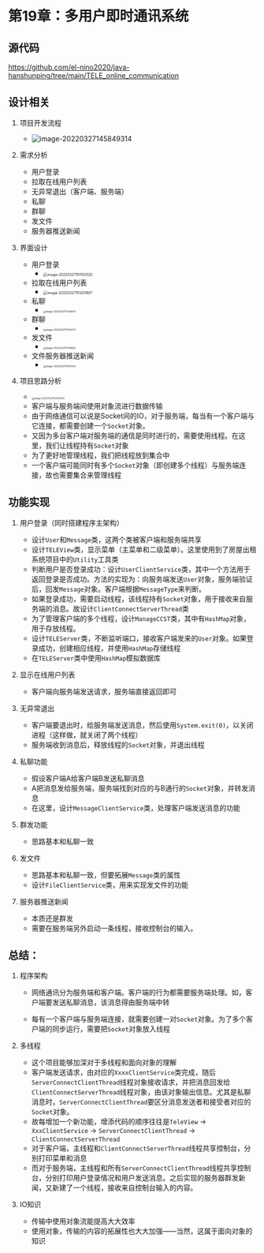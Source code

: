 # 第19章：多用户即时通讯系统



## 源代码

https://github.com/el-nino2020/java-hanshunping/tree/main/TELE_online_communication



## 设计相关

1. 项目开发流程
	- ![image-20220327145849314](https://cdn.jsdelivr.net/gh/el-nino2020/ImageBed/202203271458905.png)



2. 需求分析
	- 用户登录
	- 拉取在线用户列表
	- 无异常退出（客户端、服务端）
	- 私聊
	- 群聊
	- 发文件
	- 服务器推送新闻



3. 界面设计
	- 用户登录
		- <img src="https://cdn.jsdelivr.net/gh/el-nino2020/ImageBed/202203271511635.png" alt="image-20220327151103520" style="zoom: 50%;" />
	- 拉取在线用户列表
		- <img src="https://cdn.jsdelivr.net/gh/el-nino2020/ImageBed/202203291803857.png" alt="image-20220327151201907" style="zoom: 50%;" />
	- 私聊
		- <img src="https://cdn.jsdelivr.net/gh/el-nino2020/ImageBed/202203291803242.png" alt="image-20220327151246103" style="zoom:33%;" />
	- 群聊
		- <img src="https://cdn.jsdelivr.net/gh/el-nino2020/ImageBed/202203271513827.png" alt="image-20220327151314373" style="zoom:33%;" />
	- 发文件
		- <img src="https://cdn.jsdelivr.net/gh/el-nino2020/ImageBed/202203291803277.png" alt="image-20220327151414687" style="zoom:33%;" />
	- 文件服务器推送新闻
		- <img src="https://cdn.jsdelivr.net/gh/el-nino2020/ImageBed/202203291804509.png" alt="image-20220327151501079" style="zoom:33%;" />



4. 项目思路分析
	- <img src="https://cdn.jsdelivr.net/gh/el-nino2020/ImageBed/202203291804095.png" alt="image-20220327153132740" style="zoom: 33%;" />
	- 客户端与服务端间使用对象流进行数据传输 
	- 由于网络通信可以说是Socket间的IO，对于服务端，每当有一个客户端与它连接，都需要创建一个`Socket`对象。
	- 又因为多台客户端对服务端的通信是同时进行的，需要使用线程。在这里，我们让线程持有`Socket`对象
	- 为了更好地管理线程，我们把线程放到集合中
	- 一个客户端可能同时有多个`Socket`对象（即创建多个线程）与服务端连接，故也需要集合来管理线程



## 功能实现

1. 用户登录（同时搭建程序主架构）
	- 设计`User`和`Message`类，这两个类被客户端和服务端共享
	- 设计`TELEView`类，显示菜单（主菜单和二级菜单）。这里使用到了房屋出租系统项目中的`Utility`工具类
	- 判断用户是否登录成功：设计`UserClientService`类，其中一个方法用于返回登录是否成功。方法的实现为：向服务端发送`User`对象，服务端验证后，回发`Message`对象。客户端根据`MessageType`来判断。
	- 如果登录成功，需要启动线程，该线程持有`Socket`对象，用于接收来自服务端的消息。故设计`ClientConnectServerThread`类
	- 为了管理客户端的多个线程，设计`ManageCCST`类，其中有`HashMap`对象，用于存放线程。
	- 设计`TELEServer`类，不断监听端口，接收客户端发来的`User`对象。如果登录成功，创建相应线程，并使用`HashMap`存储线程
	- 在`TELEServer`类中使用`HashMap`模拟数据库



2. 显示在线用户列表
	- 客户端向服务端发送请求，服务端直接返回即可



3. 无异常退出
	- 客户端要退出时，给服务端发送消息，然后使用`System.exit(0)`，以关闭进程（这样做，就关闭了两个线程）
	- 服务端收到消息后，释放线程的`Socket`对象，并退出线程



4. 私聊功能
	- 假设客户端A给客户端B发送私聊消息
	- A把消息发给服务端，服务端找到对应的与B通行的`Socket`对象，并转发消息
	- 在这里，设计`MessageClientService`类，处理客户端发送消息的功能



5. 群发功能
	- 思路基本和私聊一致 



6. 发文件
	- 思路基本和私聊一致，但要拓展`Message`类的属性
	- 设计`FileClientService`类，用来实现发文件的功能



7. 服务器推送新闻
	- 本质还是群发
	- 需要在服务端另外启动一条线程，接收控制台的输入。



## 总结：

1. 程序架构

	- 网络通讯分为服务端和客户端。客户端的行为都需要服务端处理。如，客户端要发送私聊消息，该消息得由服务端中转

	- 每有一个客户端与服务端连接，就需要创建一对`Socket`对象。为了多个客户端的同步运行，需要把`Socket`对象放入线程

2. 多线程

	- 这个项目能够加深对于多线程和面向对象的理解
	- 客户端发送请求，由对应的`XxxxClientService`类完成，随后`ServerConnectClientThread`线程对象接收请求，并把消息回发给`ClientConnectServerThread`线程对象，由该对象输出信息。尤其是私聊消息时，`ServerConnectClientThread`要区分消息发送者和接受者对应的`Socket`对象。
	- 故每增加一个新功能，增添代码的顺序往往是`TeleView` $\rightarrow$ `XxxClientService` $\rightarrow$  `ServerConnectClientThread` $\rightarrow$ `ClientConnectServerThread`
	- 对于客户端，主线程和`ClientConnectServerThread`线程共享控制台，分别打印菜单和消息
	- 而对于服务端，主线程和所有`ServerConnectClientThread`线程共享控制台，分别打印用户登录情况和用户发送消息。之后实现的服务器群发新闻，又新建了一个线程，接收来自控制台输入的内容。

3. IO知识

	- 传输中使用对象流能提高大大效率
	- 使用对象，传输的内容的拓展性也大大加强——当然，这属于面向对象的知识


